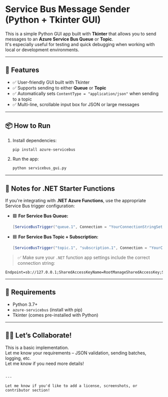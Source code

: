 # Service Bus Message Sender (Python + Tkinter GUI)

This is a simple Python GUI app built with **Tkinter** that allows you to send messages to an **Azure Service Bus Queue** or **Topic**.  
It's especially useful for testing and quick debugging when working with local or development environments.

---

## 🚀 Features

- ✅ User-friendly GUI built with Tkinter
- ✅ Supports sending to either **Queue** or **Topic**
- ✅ Automatically sets `ContentType = "application/json"` when sending to a topic
- ✅ Multi-line, scrollable input box for JSON or large messages

---

## 📦 How to Run

1. Install dependencies:
   ```bash
   pip install azure-servicebus
   ```

2. Run the app:
   ```bash
   python servicebus_gui.py
   ```

---

## 💬 Notes for .NET Starter Functions

If you're integrating with **.NET Azure Functions**, use the appropriate Service Bus trigger configuration:

- 🟩 **For Service Bus Queue:**

  ```csharp
  [ServiceBusTrigger("queue.1", Connection = "YourConnectionStringSetting")]
  ```

- 🟦 **For Service Bus Topic + Subscription:**

  ```csharp
  [ServiceBusTrigger("topic.1", "subscription.1", Connection = "YourConnectionStringSetting")]
  ```

> ✅ Make sure your `.NET` function app settings include the correct connection string:
```
Endpoint=sb://127.0.0.1;SharedAccessKeyName=RootManageSharedAccessKey;SharedAccessKey=SAS_KEY_VALUE;UseDevelopmentEmulator=true;
```

---

## 📌 Requirements

- Python 3.7+
- `azure-servicebus` (install with pip)
- Tkinter (comes pre-installed with Python)

---

## 🙋‍♂️ Let’s Collaborate!

This is a basic implementation.  
Let me know your requirements – JSON validation, sending batches, logging, etc.  
Let me know if you need more details!
```

---

Let me know if you'd like to add a license, screenshots, or contributor section!
